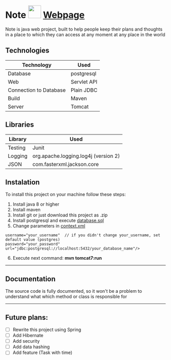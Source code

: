 # Note <image src="/Note/src/main/webapp/pictures/page.png"  width="40"> [Webpage](http://vps-37630.vps-default-host.net/main) 
Note is java web project, built to help people keep their plans and thoughts in a place to which they can access at any moment at any place in the world
## Technologies
Technology | Used
| --- | --- |
Database | postgresql
Web | Servlet API
Connection to Database | Plain JDBC
Build | Maven
Server | Tomcat

## Libraries
Library | Used
| --- | --- |
Testing | Junit
Logging | org.apache.logging.log4j (version 2)
JSON | com.fasterxml.jackson.core

## Instalation
To install this project on your machine follow these steps:
1) Install java 8 or higher
2) Install maven 
3) Install git or just download this project as .zip
4) Install postgresql and execute [database.sql](/Note/src/main/resources/database.sql)
5) Change parameters in [context.xml](/Note/src/main/tomcatconf/context.xml)
````
username="your_username"  // if you didn't change your_username, set default value (postgres)
password="your_password" 
url="jdbc:postgresql://localhost:5432/your_database_name"/>
````
6) Execute next command: **mvn tomcat7:run**    

----
## Documentation
The source code is fully documented, so it won't be a problem to understand what which method or class is responsible for 

----
## Future plans:
- [ ] Rewrite this project using Spring
- [ ] Add Hibernate
- [ ] Add security
- [ ] Add data hashing
- [ ] Add feature (Task with time)